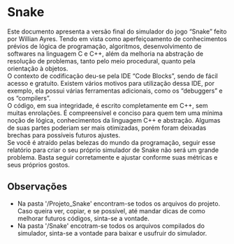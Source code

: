 # Snake

  Este documento apresenta a versão final do simulador do jogo “Snake” feito por Willian Ayres. Tendo em vista como aperfeiçoamento de conhecimentos prévios de lógica de programação, algoritmos, desenvolvimento de softwares na linguagem C e C++, além da melhoria na abstração de resolução de problemas, tanto pelo meio procedural, quanto pela orientação à objetos.<br/>
	O contexto de codificação deu-se pela IDE “Code Blocks”, sendo de fácil acesso e gratuito. Existem vários motivos para utilização dessa IDE, por exemplo, ela possui várias ferramentas adicionais, como os “debuggers” e os “compilers”.<br/>
  O código, em sua integridade, é escrito completamente em C++, sem muitas enrolações.  É compreensível e conciso para quem tem uma mínima noção de lógica, conhecimentos da linguagem C++ e abstração. Algumas de suas partes poderiam ser mais otimizadas, porém foram deixadas brechas para possíveis futuros ajustes.<br/>
Se você é atraído pelas belezas do mundo da programação, seguir esse relatório para criar o seu próprio simulador de Snake não será um grande problema. Basta seguir corretamente e ajustar conforme suas métricas e seus próprios gostos.<br/>

## Observações

  * Na pasta '/Projeto_Snake' encontram-se todos os arquivos do projeto. Caso queira ver, copiar, e se possível, até mandar dicas de como melhorar futuros códigos, sinta-se a vontade.
  * Na pasta '/Snake' encotram-se todos os arquivos compilados do simulador, sinta-se a vontade para baixar e usufruir do simulador.
